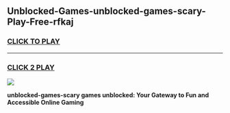 
## Unblocked-Games-unblocked-games-scary-Play-Free-rfkaj
<h3>
<a href="https://premium76.site?title=unblocked-games-scary&ref=09A">CLICK TO PLAY</a></h3>
<hr>

<h3>
<a href="https://premium76.site?title=unblocked-games-scary&ref=09A">CLICK 2 PLAY</a>
  
</h3>

<a href="https://premium76.site?title=unblocked-games-scary&ref=09A"><img src="https://clearcache.store/games.png"></a>


**unblocked-games-scary games unblocked: Your Gateway to Fun and Accessible Online Gaming**
